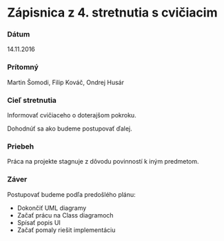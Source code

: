 # Zápisnica z 4. stretnutia s cvičiacim

### Dátum
14.11.2016

### Prítomný
Martin Šomodi, Filip Kováč, Ondrej Husár

### Cieľ stretnutia
Informovať cvičiaceho o doterajšom pokroku. 

Dohodnúť sa ako budeme postupovať ďalej.

### Priebeh
Práca na projekte stagnuje z dôvodu povinností k iným predmetom. 


### Záver
Postupovať budeme podľa predošlého plánu:

<ul>
<li>Dokončiť UML diagramy</li>
<li>Začať prácu na Class diagramoch</li>
<li>Spísať popis UI</li>
<li>Začať pomaly riešit implementáciu</li>
</ul>

